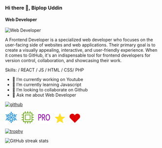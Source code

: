 ### Hi there 👋, Biplop Uddin
#### Web Developer 
![Web Developer ](https://images.unsplash.com/photo-1654277041218-84424c78f0ae?w=500&auto=format&fit=crop&q=60&ixlib=rb-4.1.0&ixid=M3wxMjA3fDB8MHxzZWFyY2h8N3x8Z2l0aHVifGVufDB8fDB8fHwwhttps://https://scontent.fdac20-1.fna.fbcdn.net/v/t39.30808-6/501246387_599798346469057_9115843009792492372_n.jpg?stp=dst-jpg_s960x960_tt6&_nc_cat=106&ccb=1-7&_nc_sid=cc71e4&_nc_eui2=AeF_nV_o_F5Yg3AEcvW8m-Gxxm1GxbD16VzGbUbFsPXpXEFZcbPv-hSnhE3ucBw07lFyy58Jfo3AX8qteUdwWi5N&_nc_ohc=wF8zbR6lY4IQ7kNvwF2h209&_nc_oc=AdmdAtk_kKZ2MaROI-a8ZOHIvS4zvrFIA-wNhQRyuIDvh2BEwq1vg-anNxjaKpCpRAk&_nc_zt=23&_nc_ht=scontent.fdac20-1.fna&_nc_gid=inLNsNkqdBBKFHHi_CuV_g&oh=00_AfOYYvt7vXJIMr1iCH4kO3ES4FeHDH1xjn0JVExSGHJKww&oe=686DCA4Barturssmirnovs.github.io/github-profile-readme-generator/images/banner.png)

A Frontend Developer is a specialized web developer who focuses on the user-facing side of websites and web applications. Their primary goal is to create a visually appealing, interactive, and user-friendly experience. When it comes to GitHub, it's an indispensable tool for frontend developers for version control, collaboration, and showcasing their work.

Skills:  / REACT / JS / HTML / CSS/ PHP

- 🔭 I’m currently working on Youtube 
- 🌱 I’m currently learning Javascript  
- 👯 I’m looking to collaborate on Github 
- 💬 Ask me about Web Developer  


[<img src='https://cdn.jsdelivr.net/npm/simple-icons@3.0.1/icons/github.svg' alt='github' height='40'>](https://github.com/brbiplop12)  

<a href='https://archiveprogram.github.com/'><img src='https://raw.githubusercontent.com/acervenky/animated-github-badges/master/assets/acbadge.gif' width='40' height='40'></a> <a href='https://docs.github.com/en/developers'><img src='https://raw.githubusercontent.com/acervenky/animated-github-badges/master/assets/devbadge.gif' width='40' height='40'></a> <a href='https://github.com/pricing'><img src='https://raw.githubusercontent.com/acervenky/animated-github-badges/master/assets/pro.gif' width='40' height='40'></a> <a href='https://stars.github.com/'><img src='https://raw.githubusercontent.com/acervenky/animated-github-badges/master/assets/starbadge.gif' width='35' height='35'></a> <a href='https://docs.github.com/en/github/supporting-the-open-source-community-with-github-sponsors'><img src='https://raw.githubusercontent.com/acervenky/animated-github-badges/master/assets/sponsorbadge.gif' width='35' height='35'></a> 

[![trophy](https://github-profile-trophy.vercel.app/?username=brbiplop12)](https://github.com/ryo-ma/github-profile-trophy)



![GitHub streak stats](https://streak-stats.demolab.com/?user=brbiplop12)  


